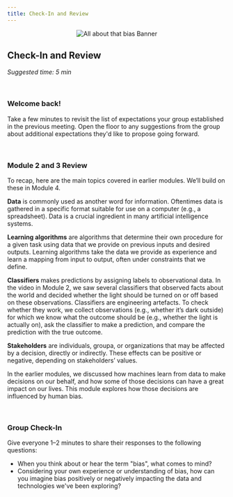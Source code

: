 ```yaml
---
title: Check-In and Review
---
```

<center><img src="../../../img/M4-banner.png" alt="All about that bias Banner"/></center>

## Check-In and Review
_Suggested time: 5 min_

<br>

### Welcome back!

Take a few minutes to revisit the list of expectations your group established in the previous meeting. Open the floor to any suggestions from the group about additional expectations they'd like to propose going forward.

<br>

### Module 2 and 3 Review 

To recap, here are the main topics covered in earlier modules. We’ll build on these in Module 4.

**Data** is commonly used as another word for information. Oftentimes data is gathered in a specific format suitable for use on a computer (e.g., a spreadsheet). Data is a crucial ingredient in many artificial intelligence systems.

**Learning algorithms** are algorithms that determine their own procedure for a given task using data that we provide on previous inputs and desired outputs. Learning algorithms take the data we provide as experience and learn a mapping from input to output, often under constraints that we define. 

**Classifiers** makes predictions by assigning labels to observational data. In the video in Module 2, we saw several classifiers that observed facts about the world and decided whether the light should be turned on or off based on these observations. Classifiers are engineering artefacts. To check whether they work, we collect observations (e.g., whether it’s dark outside) for which we know what the outcome should be (e.g., whether the light is actually on), ask the classifier to make a prediction, and compare the prediction with the true outcome. 

**Stakeholders** are individuals, groupa, or organizations that may be affected by a decision, directly or indirectly. These effects can be positive or negative, depending on stakeholders’ values.

In the earlier modules, we discussed how machines learn from data to make decisions on our behalf, and how some of those decisions can have a great impact on our lives. This module explores how those decisions are influenced by human bias.

<br>

### Group Check-In

Give everyone 1–2 minutes to share their responses to the following questions:
* When you think about or hear the term "bias", what comes to mind?
* Considering your own experience or understanding of bias, how can you imagine bias positively or negatively impacting the data and technologies we've been exploring? 
